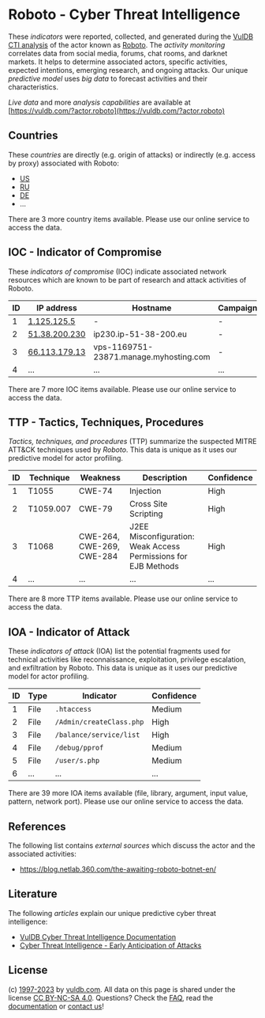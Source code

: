 # Roboto - Cyber Threat Intelligence

These _indicators_ were reported, collected, and generated during the [VulDB CTI analysis](https://vuldb.com/?kb.cti) of the actor known as [Roboto](https://vuldb.com/?actor.roboto). The _activity monitoring_ correlates data from social media, forums, chat rooms, and darknet markets. It helps to determine associated actors, specific activities, expected intentions, emerging research, and ongoing attacks. Our unique _predictive model_ uses _big data_ to forecast activities and their characteristics.

_Live data_ and more _analysis capabilities_ are available at [https://vuldb.com/?actor.roboto](https://vuldb.com/?actor.roboto)

## Countries

These _countries_ are directly (e.g. origin of attacks) or indirectly (e.g. access by proxy) associated with Roboto:

* [US](https://vuldb.com/?country.us)
* [RU](https://vuldb.com/?country.ru)
* [DE](https://vuldb.com/?country.de)
* ...

There are 3 more country items available. Please use our online service to access the data.

## IOC - Indicator of Compromise

These _indicators of compromise_ (IOC) indicate associated network resources which are known to be part of research and attack activities of Roboto.

ID | IP address | Hostname | Campaign | Confidence
-- | ---------- | -------- | -------- | ----------
1 | [1.125.125.5](https://vuldb.com/?ip.1.125.125.5) | - | - | High
2 | [51.38.200.230](https://vuldb.com/?ip.51.38.200.230) | ip230.ip-51-38-200.eu | - | High
3 | [66.113.179.13](https://vuldb.com/?ip.66.113.179.13) | vps-1169751-23871.manage.myhosting.com | - | High
4 | ... | ... | ... | ...

There are 7 more IOC items available. Please use our online service to access the data.

## TTP - Tactics, Techniques, Procedures

_Tactics, techniques, and procedures_ (TTP) summarize the suspected MITRE ATT&CK techniques used by _Roboto_. This data is unique as it uses our predictive model for actor profiling.

ID | Technique | Weakness | Description | Confidence
-- | --------- | -------- | ----------- | ----------
1 | T1055 | CWE-74 | Injection | High
2 | T1059.007 | CWE-79 | Cross Site Scripting | High
3 | T1068 | CWE-264, CWE-269, CWE-284 | J2EE Misconfiguration: Weak Access Permissions for EJB Methods | High
4 | ... | ... | ... | ...

There are 8 more TTP items available. Please use our online service to access the data.

## IOA - Indicator of Attack

These _indicators of attack_ (IOA) list the potential fragments used for technical activities like reconnaissance, exploitation, privilege escalation, and exfiltration by Roboto. This data is unique as it uses our predictive model for actor profiling.

ID | Type | Indicator | Confidence
-- | ---- | --------- | ----------
1 | File | `.htaccess` | Medium
2 | File | `/Admin/createClass.php` | High
3 | File | `/balance/service/list` | High
4 | File | `/debug/pprof` | Medium
5 | File | `/user/s.php` | Medium
6 | ... | ... | ...

There are 39 more IOA items available (file, library, argument, input value, pattern, network port). Please use our online service to access the data.

## References

The following list contains _external sources_ which discuss the actor and the associated activities:

* https://blog.netlab.360.com/the-awaiting-roboto-botnet-en/

## Literature

The following _articles_ explain our unique predictive cyber threat intelligence:

* [VulDB Cyber Threat Intelligence Documentation](https://vuldb.com/?kb.cti)
* [Cyber Threat Intelligence - Early Anticipation of Attacks](https://www.scip.ch/en/?labs.20201022)

## License

(c) [1997-2023](https://vuldb.com/?kb.changelog) by [vuldb.com](https://vuldb.com/?kb.about). All data on this page is shared under the license [CC BY-NC-SA 4.0](https://creativecommons.org/licenses/by-nc-sa/4.0/). Questions? Check the [FAQ](https://vuldb.com/?kb.faq), read the [documentation](https://vuldb.com/?kb) or [contact us](https://vuldb.com/?contact)!
